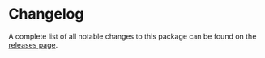 # Changelog

A complete list of all notable changes to this package can be found on the
[releases page](https://github.com/codezero-be/laravel-localized-routes/releases).
